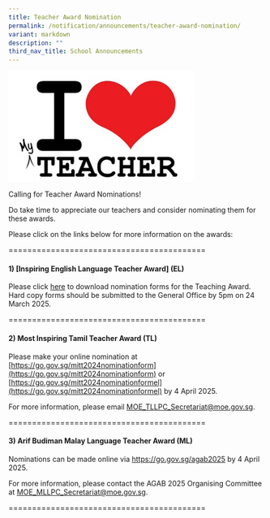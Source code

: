 ```yaml
---
title: Teacher Award Nomination
permalink: /notification/announcements/teacher-award-nomination/
variant: markdown
description: ""
third_nav_title: School Announcements
---
```

![](/images/iloveteacher.png)

Calling for Teacher Award Nominations!

Do take time to appreciate our teachers and consider nominating them for these awards.

Please click on the links below for more information on the awards:

==========================================

#### **1) [Inspiring English Language Teacher Award]** (EL)

Please click [here](https://www.languagecouncils.sg/goodenglish/inspiring-teacher-of-english-award/nomination-information) to download nomination forms for the Teaching Award. 
Hard copy forms should be submitted to the General Office by 5pm on 24 March 2025. 

==========================================

#### **2)	Most Inspiring Tamil Teacher Award** (TL)

Please make your online nomination at [https://go.gov.sg/mitt2024nominationform](https://go.gov.sg/mitt2024nominationform) or [https://go.gov.sg/mitt2024nominationformel](https://go.gov.sg/mitt2024nominationformel) by 4 April 2025.

For more information, please email MOE_TLLPC_Secretariat@moe.gov.sg.

==========================================

#### **3)	Arif Budiman Malay Language Teacher Award** (ML)

Nominations can be made online via https://go.gov.sg/agab2025 by 4 April 2025.

For more information, please contact the AGAB 2025 Organising Committee at MOE_MLLPC_Secretariat@moe.gov.sg.

==========================================